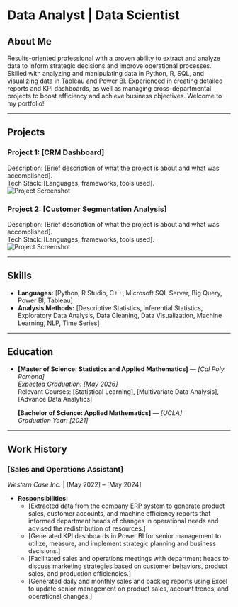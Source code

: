 # Data Analyst | Data Scientist

## **About Me**
Results-oriented professional with a proven ability to extract and analyze data to inform strategic decisions and improve operational processes. Skilled with analyzing and manipulating data in Python, R, SQL, and visualizing data in Tableau and Power BI. Experienced in creating detailed reports and KPI dashboards, as well as managing cross-departmental projects to boost efficiency and achieve business objectives.
Welcome to my portfolio!

---

## **Projects**

### **Project 1: [CRM Dashboard]**
Description: [Brief description of what the project is about and what was accomplished].  
Tech Stack: [Languages, frameworks, tools used].  
![Project Screenshot](./images/project1.png)

### **Project 2: [Customer Segmentation Analysis]**
Description: [Brief description of what the project is about and what was accomplished].  
Tech Stack: [Languages, frameworks, tools used].  
![Project Screenshot](./images/project2.png)

---

## **Skills**
- **Languages:** [Python, R Studio, C++, Microsoft SQL Server, Big Query, Power BI, Tableau]
- **Analysis Methods:** [Descriptive Statistics, Inferential Statistics, Exploratory Data Analysis, Data Cleaning, Data Visualization, Machine Learning, NLP, Time Series]

---

## **Education**
- **[Master of Science: Statistics and Applied Mathematics]** — *[Cal Poly Pomona]*  
  *Expected Graduation: [May 2026]*  
  Relevant Courses: [Statistical Learning], [Multivariate Data Analysis], [Advance Data Analytics]
  
  **[Bachelor of Science: Applied Mathematics]** — *[UCLA]*  
  *Graduation Year: [2021]*  

---

## **Work History**

### **[Sales and Operations Assistant]**  
*Western Case Inc.* | [May 2022] – [May 2024]  
- **Responsibilities:**
  - [Extracted data from the company ERP system to generate product sales, customer accounts, and machine efficiency reports that informed department heads of changes in operational needs and advised the redistribution of resources.]
  - [Generated KPI dashboards in Power BI for senior management to utilize, measure, and implement strategic planning and business decisions.]
  - [Facilitated sales and operations meetings with department heads to discuss marketing strategies based on customer behaviors, product sales, and production efficiencies.]
  - [Generated daily and monthly sales and backlog reports using Excel to update senior management on product sales, account trends, and operational changes.]

